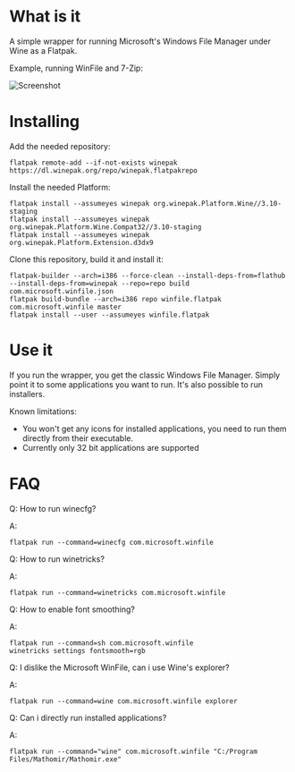 # What is it #

A simple wrapper for running Microsoft's Windows File Manager under Wine as a Flatpak.

Example, running WinFile and 7-Zip:

![Screenshot](https://raw.githubusercontent.com/egrath/winfile-flatpak/master/com.microsoft.winfile.screenshot.png)

# Installing #

Add the needed repository:

```
flatpak remote-add --if-not-exists winepak https://dl.winepak.org/repo/winepak.flatpakrepo
```

Install the needed Platform:

```
flatpak install --assumeyes winepak org.winepak.Platform.Wine//3.10-staging
flatpak install --assumeyes winepak org.winepak.Platform.Wine.Compat32//3.10-staging
flatpak install --assumeyes winepak org.winepak.Platform.Extension.d3dx9
```

Clone this repository, build it and install it:
```
flatpak-builder --arch=i386 --force-clean --install-deps-from=flathub --install-deps-from=winepak --repo=repo build com.microsoft.winfile.json
flatpak build-bundle --arch=i386 repo winfile.flatpak com.microsoft.winfile master
flatpak install --user --assumeyes winfile.flatpak
```

# Use it #

If you run the wrapper, you get the classic Windows File Manager. Simply point it to some applications you want to run. It's also possible to run installers.

Known limitations:

  - You won't get any icons for installed applications, you need to run them directly from their executable.
  - Currently only 32 bit applications are supported

# FAQ # 
Q: How to run winecfg?

A: 
```
flatpak run --command=winecfg com.microsoft.winfile
```

Q: How to run winetricks?

A:
```
flatpak run --command=winetricks com.microsoft.winfile
```

Q: How to enable font smoothing?

A: 
```
flatpak run --command=sh com.microsoft.winfile
winetricks settings fontsmooth=rgb
```

Q: I dislike the Microsoft WinFile, can i use Wine's explorer?

A: 
```
flatpak run --command=wine com.microsoft.winfile explorer
```

Q: Can i directly run installed applications?

A:
```
flatpak run --command="wine" com.microsoft.winfile "C:/Program Files/Mathomir/Mathomir.exe"
```
